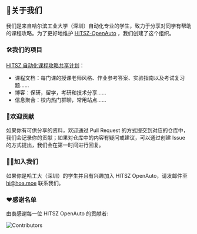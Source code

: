 ## 👋关于我们

我们是来自哈尔滨工业大学（深圳）自动化专业的学生，致力于分享对同学有帮助的课程攻略。为了更好地维护 [HITSZ-OpenAuto](https://github.com/HITSZ-OpenAuto/HITSZ-OpenAuto) ，我们创建了这个组织。

### 🛠️我们的项目

[HITSZ 自动化课程攻略共享计划](https://hoa.moe)：

- 课程文档：每门课的授课老师风格、作业参考答案、实验指南以及考试复习题……
- 博客：保研，留学，考研和技术分享……
- 信息聚合：校内热门群聊，常用站点……

### 📖欢迎贡献

如果你有可供分享的资料，欢迎通过 Pull Request 的方式提交到对应的仓库中，我们会记录你的贡献；如果对仓库中的内容有疑问或建议，可以通过创建 Issue 的方式提出，我们会在第一时间进行回复。

### 🙋‍♀️加入我们

如果你是哈工大（深圳）的学生并且有兴趣加入 HITSZ OpenAuto，请发邮件至 [hi@hoa.moe](mailto:hi@hoa.moe) 联系我们。

### ❤️感谢名单

由衷感谢每一位 HITSZ OpenAuto 的贡献者:

![Contributors](https://contrib.nn.ci/api?repo=kowyo/HITSZ-OpenAuto&repo=HITSZ-OpenAuto/EE1011A&repo=HITSZ-OpenAuto/EE1011B&repo=HITSZ-OpenAuto/MECH2010&repo=HITSZ-OpenAuto/COMP2014&repo=HITSZ-OpenAuto/PHYS1002A&repo=HITSZ-OpenAuto/AUTO3001A&repo=HITSZ-OpenAuto/AUTO2003B&repo=HITSZ-OpenAuto/EE1012B&repo=HITSZ-OpenAuto/AUTO2005&repo=HITSZ-OpenAuto/EE1007&repo=HITSZ-OpenAuto/AUTO3016&repo=HITSZ-OpenAuto/AUTO3002A&repo=HITSZ-OpenAuto/GEIP1011&repo=HITSZ-OpenAuto/AUTO3004&repo=HITSZ-OpenAuto/EE3005&repo=HITSZ-OpenAuto/AUTO3003&repo=HITSZ-OpenAuto/MATH1005&repo=HITSZ-OpenAuto/HITSZ-Auto-Wiki&repo=HITSZ-OpenAuto/AUTO3001B&repo=HITSZ-OpenAuto/AUTO1001&repo=HITSZ-OpenAuto/AUTO3006&repo=HITSZ-OpenAuto/GEIP1016&repo=HITSZ-OpenAuto/MOOC&repo=HITSZ-OpenAuto/AUTO3007&repo=HITSZ-OpenAuto/COMP2021&repo=HITSZ-OpenAuto/ECON2005F&repo=HITSZ-OpenAuto/CHEM1012&repo=HITSZ-OpenAuto/MATH1004&repo=HITSZ-OpenAuto/PHYS1002B&repo=HITSZ-OpenAuto/GEIP1018&repo=HITSZ-OpenAuto/EMEC1002&repo=HITSZ-OpenAuto/EE1010&repo=HITSZ-OpenAuto/EE1009&repo=HITSZ-OpenAuto/EE1008&repo=HITSZ-OpenAuto/COMP2050&repo=HITSZ-OpenAuto/MATH1015A&repo=HITSZ-OpenAuto/MATH1002&repo=HITSZ-OpenAuto/LANG1006&repo=HITSZ-OpenAuto/PHYS1001A&repo=HITSZ-OpenAuto/MATH1015B&repo=HITSZ-OpenAuto/EE1012A&repo=HITSZ-OpenAuto/AUTO2006&repo=HITSZ-OpenAuto/AUTO3002B&repo=HITSZ-OpenAuto/AUTO3005&repo=HITSZ-OpenAuto/MATH3010&repo=HITSZ-OpenAuto/EE1013&repo=YinMo19/_HIT_C_course_EXPR_Amount_System)
